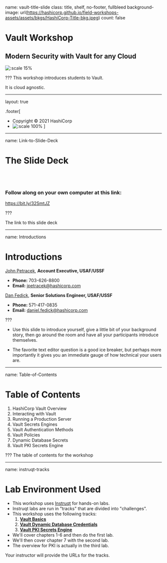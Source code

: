 name: vault-title-slide
class: title, shelf, no-footer, fullbleed
background-image: url(https://hashicorp.github.io/field-workshops-assets/assets/bkgs/HashiCorp-Title-bkg.jpeg)
count: false

# Vault Workshop
## Modern Security with Vault for any Cloud

![:scale 15%](https://hashicorp.github.io/field-workshops-assets/assets/logos/logo_vault.png)

???
This workshop introduces students to Vault.

It is cloud agnostic.

---
layout: true

.footer[
- Copyright © 2021 HashiCorp
- ![:scale 100%](https://hashicorp.github.io/field-workshops-assets/assets/logos/HashiCorp_Icon_Black.svg)
]

---
name: Link-to-Slide-Deck
# The Slide Deck
<br><br>
### Follow along on your own computer at this link:

https://bit.ly/32SmtJZ

???
  
The link to this slide deck

---
name: Introductions

# Introductions

[John Petracek](https://www.linkedin.com/in/johnpetracek/), **Account Executive, USAF/USSF**   

* **Phone:** 703-626-8800  
* **Email:** jpetracek@hashicorp.com  

[Dan Fedick](https://www.linkedin.com/in/danfedick/), **Senior Solutions Engineer, USAF/USSF**  

* **Phone:** 571-417-0835 
* **Email:** daniel.fedick@hashicorp.com 


???

* Use this slide to introduce yourself, give a little bit of your background story, then go around the room and have all your participants introduce themselves.

* The favorite text editor question is a good ice breaker, but perhaps more importantly it gives you an immediate gauge of how technical your users are.  

---
name: Table-of-Contents
# Table of Contents

1. HashiCorp Vault Overview
1. Interacting with Vault
1. Running a Production Server
1. Vault Secrets Engines
1. Vault Authentication Methods
1. Vault Policies
1. Dynamic Database Secrets
1. Vault PKI Secrets Engine

???
The table of contents for the workshop

---
name: instruqt-tracks
# Lab Environment Used
* This workshop uses [Instruqt](https://instruqt.com) for hands-on labs.
* Instruqt labs are run in "tracks" that are divided into "challenges".
* This workshop uses the following tracks:
    1. **[Vault Basics](https://play.instruqt.com/hashicorp/invite/y5hdtqegjrxv)**
    1. **[Vault Dynamic Database Credentials](https://play.instruqt.com/hashicorp/invite/cl5yboezoym6)**
    1. **[Vault PKI Secrets Engine](https://play.instruqt.com/hashicorp/invite/qua26wnjpcmj)**
* We'll cover chapters 1-6 and then do the first lab.
* We'll then cover chapter 7 with the second lab.
* The overview for PKI is actually in the third lab. 

Your instructor will provide the URLs for the tracks.

